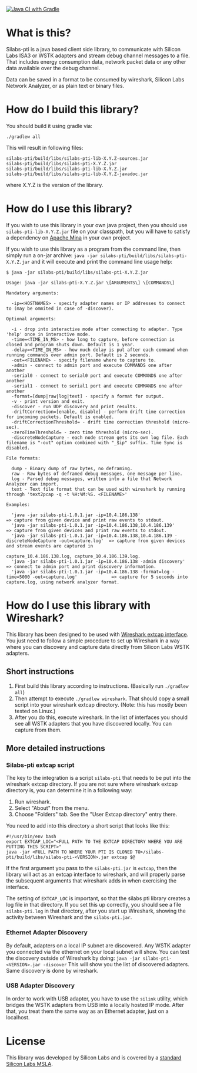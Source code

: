 [![Java CI with Gradle](https://github.com/SiliconLabs/java_packet_trace_library/actions/workflows/gradle.yml/badge.svg)](https://github.com/SiliconLabs/java_packet_trace_library/actions/workflows/gradle.yml)

# What is this?

Silabs-pti is a java based client side library, to communicate with Silicon Labs ISA3 or WSTK adapters and stream debug channel messages to a file.
That includes energy consumption data, network packet data or any other data available over the debug channel.

Data can be saved in a format to be consumed by wireshark, Silicon Labs Network Analyzer, or as plain text or binary files.

# How do I build this library?

You should build it using gradle via:
```
./gradlew all
```
This will result in following files:
```
silabs-pti/build/libs/silabs-pti-lib-X.Y.Z-sources.jar
silabs-pti/build/libs/silabs-pti-X.Y.Z.jar
silabs-pti/build/libs/silabs-pti-lib-X.Y.Z.jar
silabs-pti/build/libs/silabs-pti-lib-X.Y.Z-javadoc.jar
```
where X.Y.Z is the version of the library.

# How do I use this library?

If you wish to use this library in your own java project, then you should use `silabs-pti-lib-X.Y.Z.jar` file on your classpath, but you will have to satisfy a dependency on [Apache Mina](https://mina.apache.org/) in your own project.

If you wish to use this library as a program from the command line, then simply run a on-jar archive:
`java -jar silabs-pti/build/libs/silabs-pti-X.Y.Z.jar`
and it will execute and print the command line usage help:
```
$ java -jar silabs-pti/build/libs/silabs-pti-X.Y.Z.jar 

Usage: java -jar silabs-pti-X.Y.Z.jar \[ARGUMENTS\] \[COMMANDS\]

Mandatory arguments:

  -ip=<HOSTNAMES> - specify adapter names or IP addresses to connect to (may be ommited in case of -discover).

Optional arguments:

  -i - drop into interactive mode after connecting to adapter. Type 'help' once in interactive mode.
  -time=<TIME_IN_MS> - how long to capture, before connection is closed and program shuts down. Default is 1 year.
  -delay=<TIME_IN_MS> - how much delay is put after each command when running commands over admin port. Default is 2 seconds.
  -out=<FILENAME> - specify filename where to capture to.
  -admin - connect to admin port and execute COMMANDS one after another
  -serial0 - connect to serial0 port and execute COMMANDS one after another
  -serial1 - connect to serial1 port and execute COMMANDS one after another
  -format=[dump|raw|log|text] - specify a format for output.
  -v - print version and exit.
  -discover - run UDP discovery and print results.
  -driftCorrection=[enable, disable] - perform drift time correction for incoming packets. Default is enabled.
  -driftCorrectionThreshold= - drift time correction threshold (micro-sec).
  -zeroTimeThreshold= - zero time threshold (micro-sec).
  -discreteNodeCapture - each node stream gets its own log file. Each filename is "-out" option combined with "_$ip" suffix. Time Sync is disabled. 

File formats:

  dump - Binary dump of raw bytes, no deframing.
  raw - Raw bytes of deframed debug messages, one message per line.
  log - Parsed debug messages, written into a file that Network Analyzer can import.
  text - Text file format that can be used with wireshark by running through 'text2pcap -q -t %H:%M:%S. <FILENAME>'

Examples:

  'java -jar silabs-pti-1.0.1.jar -ip=10.4.186.138'                                                     => capture from given device and print raw events to stdout.
  'java -jar silabs-pti-1.0.1.jar -ip=10.4.186.138,10.4.186.139'                                        => capture from given devices and print raw events to stdout.
  'java -jar silabs-pti-1.0.1.jar -ip=10.4.186.138,10.4.186.139 -discreteNodeCapture -out=capture.log'  => capture from given devices and stream events are captured in
                                                                                                     capture_10.4.186.138.log, capture_10.4.186.139.log.
  'java -jar silabs-pti-1.0.1.jar -ip=10.4.186.138 -admin discovery'                                    => connect to admin port and print discovery information.
  'java -jar silabs-pti-1.0.1.jar -ip=10.4.186.138 -format=log -time=5000 -out=capture.log'             => capture for 5 seconds into capture.log, using network analyzer format.
```

# How do I use this library with Wireshark?

This library has been designed to be used with [Wireshark extcap interface](https://www.wireshark.org/docs/wsdg_html_chunked/ChCaptureExtcap.html).
You just need to follow a simple procedure to set up Wireshark in a way where you can discovery and capture data directly from Silicon Labs WSTK adapters.

## Short instructions
1. First build this library according to instructions. (Basically run `./gradlew all`)
1. Then attempt to execute `./gradlew wireshark`. That should copy a small script into your wireshark extcap directory. (Note: this has mostly been tested on Linux.)
1. After you do this, execute wireshark. In the list of interfaces you should see all WSTK adapters that you have discovered locally. You can capture from them.

## More detailed instructions

### Silabs-pti extcap script
The key to the integration is a script `silabs-pti` that needs to be put into the wireshark extcap directory. If you are not sure where wireshark extcap directory is, you can determine it in a following way:
1. Run wireshark.
1. Select "About" from the menu.
1. Choose "Folders" tab. See the "User Extcap directory" entry there.

You need to add into this directory a short script that looks like this:

```
#!/usr/bin/env bash
export EXTCAP_LOC="<FULL PATH TO THE EXTCAP DIRECTORY WHERE YOU ARE PUTTING THIS SCRIPT>"
java -jar <FULL PATH TO WHERE YOUR PTI IS CLONED TO>/silabs-pti/build/libs/silabs-pti-<VERSION>.jar extcap $@
```

If the first argument you pass to the `silabs-pti.jar` is `extcap`, then the library will act as an extcap interface to wireshark, and will properly parse the subsequent arguments that wireshark adds in when exercising the interface.

The setting of `EXTCAP_LOC` is important, so that the silabs pti library creates a log file in that directory. If you set this up correctly, you should see a file `silabs-pti.log` in that directory, after you start up Wireshark, showing the activity between Wireshark and the `silabs-pti.jar`. 

### Ethernet Adapter Discovery

By default, adapters on a local IP subnet are discovered. Any WSTK adapter you connected via the ethernet on your local subnet will show.
You can test the discovery outside of Wireshark by doing:
  `java -jar silabs-pti-<VERSION>.jar -discover`
This will show you the list of discovered adapters. Same discovery is done by wireshark.

### USB Adapter Discovery

In order to work with USB adapter, you have to use the `silink` utility, which bridges the WSTK adapters from USB into a locally hosted IP mode. After that, you treat them the same way as an Ethernet adapter, just on a localhost.

# License

This library was developed by Silicon Labs and is covered by a [standard Silicon Labs MSLA](https://www.silabs.com/about-us/legal/master-software-license-agreement).
